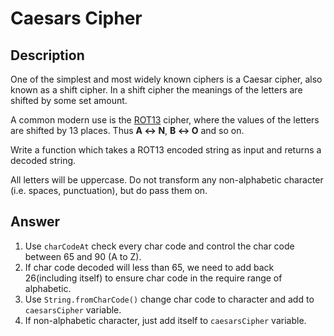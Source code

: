 # Caesars Cipher

## Description
One of the simplest and most widely known ciphers is a Caesar cipher, also known as a shift cipher. In a shift cipher the meanings of the letters are shifted by some set amount.

A common modern use is the [ROT13](https://www.freecodecamp.org/news/how-to-code-the-caesar-cipher-an-introduction-to-basic-encryption-3bf77b4e19f7/) cipher, where the values of the letters are shifted by 13 places. Thus **A ↔ N**, **B ↔ O** and so on.

Write a function which takes a ROT13 encoded string as input and returns a decoded string.

All letters will be uppercase. Do not transform any non-alphabetic character (i.e. spaces, punctuation), but do pass them on.

## Answer
1. Use `charCodeAt` check every char code and control the char code between 65 and 90 (A to Z).
2. If char code decoded will less than 65, we need to add back 26(including itself) to ensure char code in the require range of alphabetic.
3. Use `String.fromCharCode()` change char code to character and add to `caesarsCipher` variable.
4. If non-alphabetic character, just add itself to `caesarsCipher` variable.
